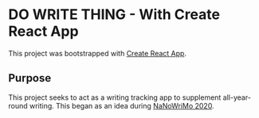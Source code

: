 # DO WRITE THING - With Create React App

This project was bootstrapped with [Create React App](https://github.com/facebook/create-react-app).

## Purpose
This project seeks to act as a writing tracking app to supplement all-year-round writing.
This began as an idea during [NaNoWriMo 2020](http://nanowrimo.org).
